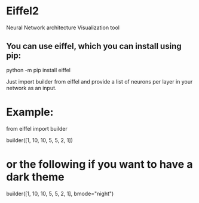 # Eiffel2
Neural Network architecture  Visualization tool




## You can use eiffel, which you can install using pip:

 python -m pip install eiffel 

Just import builder from eiffel and provide a list of neurons per layer in your network as an input.

# Example:

from eiffel import builder

builder([1, 10, 10, 5, 5, 2, 1])
# or the following if you want to have a dark theme
 builder([1, 10, 10, 5, 5, 2, 1], bmode="night")
